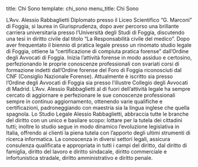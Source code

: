 title: Chi Sono
template: chi_sono
menu_title: Chi Sono

L’Avv. Alessio Rabbaglietti Diplomato presso il  Liceo Scientifico “G. Marconi” di Foggia, si laurea in Giurisprudenza,
dopo aver percorso una brillante carriera universitaria presso l’Università degli Studi di Foggia, discutendo una tesi
in diritto civile dal titolo “La Responsabilità civile del medico”. Dopo aver frequentato il biennio di pratica legale
presso un rinomato studio legale di Foggia, ottiene la “certificazione di compiuta pratica forense”
dall’Ordine degli Avvocati di Foggia. Inizia l’attività forense in modo assiduo e certosino, perfezionando le proprie
conoscenze professionali  con svariati corsi di formazione indetti dall’Ordine forense del Foro di Foggia riconosciuti
dal CNF (Consiglio Nazionale Forense). Attualmente è iscritto sia presso l’Ordine degli Avvocati di Foggia sia presso
l’illustre Collegio degli Avvocati di Madrid. L’Avv. Alessio Rabbaglietti  al di fuori dell’attività legale ha sempre
cercato di aggiornare e perfezionare le sue conoscenze professionali sempre in continuo aggiornamento, ottenendo varie
qualifiche e certificazioni, padroneggiando con maestria sia la lingua inglese che quella spagnola. Lo Studio Legale
Alessio Rabbaglietti, abbraccia tutte le branche del diritto con un unico e basilare scopo: lottare per la tutela dei
cittadini tutti; inoltre lo studio segue in modo dinamico l’evoluzione legislativa in Italia, offrendo ai clienti la
piena tutela con l’apporto degli ultimi strumenti di ricerca informatica. La conoscenza in diversi settori legali,
assicura consulenza qualificata e appropriata in tutti i campi del diritto, dal diritto di famiglia, diritto del
lavoro e diritto sindacale, diritto commerciale e infortunistica stradale, diritto amministrativo e diritto penale.